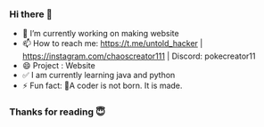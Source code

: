 ### Hi there 👋
- 🔭 I’m currently working on making website
- 📫 How to reach me: https://t.me/untold_hacker | https://instagram.com/chaoscreator111 | Discord: pokecreator11
- 😄 Project : Website
- ✅ I am currently learning java and python
- ⚡ Fun fact: 🤪A coder is not born. It is made.
### Thanks for reading 😇

